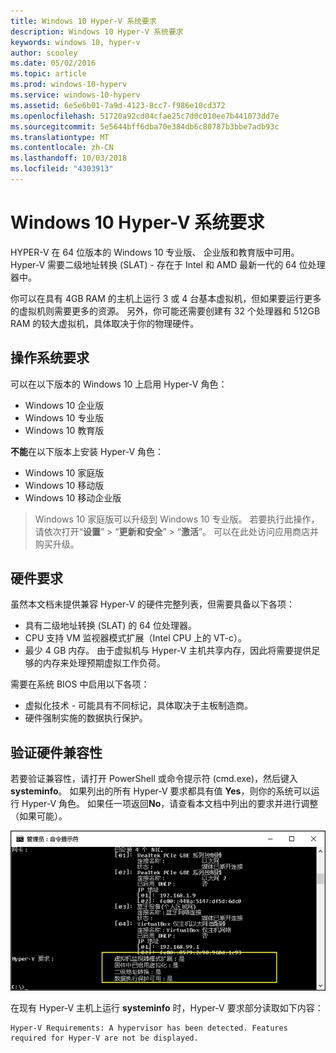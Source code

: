 ```yaml
---
title: Windows 10 Hyper-V 系统要求
description: Windows 10 Hyper-V 系统要求
keywords: windows 10, hyper-v
author: scooley
ms.date: 05/02/2016
ms.topic: article
ms.prod: windows-10-hyperv
ms.service: windows-10-hyperv
ms.assetid: 6e5e6b01-7a9d-4123-8cc7-f986e10cd372
ms.openlocfilehash: 51720a92cd04cfae25c7d0c010ee7b441073dd7e
ms.sourcegitcommit: 5e5644bff6dba70e384db6c80787b3bbe7adb93c
ms.translationtype: MT
ms.contentlocale: zh-CN
ms.lasthandoff: 10/03/2018
ms.locfileid: "4303913"
---
```

# <a name="windows-10-hyper-v-system-requirements"></a>Windows 10 Hyper-V 系统要求

HYPER-V 在 64 位版本的 Windows 10 专业版、 企业版和教育版中可用。 Hyper-V 需要二级地址转换 (SLAT) - 存在于 Intel 和 AMD 最新一代的 64 位处理器中。

你可以在具有 4GB RAM 的主机上运行 3 或 4 台基本虚拟机，但如果要运行更多的虚拟机则需要更多的资源。 另外，你可能还需要创建有 32 个处理器和 512GB RAM 的较大虚拟机，具体取决于你的物理硬件。

## <a name="operating-system-requirements"></a>操作系统要求

可以在以下版本的 Windows 10 上启用 Hyper-V 角色：

- Windows 10 企业版
- Windows 10 专业版
- Windows 10 教育版

**不能**在以下版本上安装 Hyper-V 角色：

- Windows 10 家庭版
- Windows 10 移动版
- Windows 10 移动企业版

>Windows 10 家庭版可以升级到 Windows 10 专业版。 若要执行此操作，请依次打开“**设置**” > “**更新和安全**” > “**激活**”。 可以在此处访问应用商店并购买升级。

## <a name="hardware-requirements"></a>硬件要求

虽然本文档未提供兼容 Hyper-V 的硬件完整列表，但需要具备以下各项：
    
- 具有二级地址转换 (SLAT) 的 64 位处理器。
- CPU 支持 VM 监视器模式扩展（Intel CPU 上的 VT-c）。
- 最少 4 GB 内存。 由于虚拟机与 Hyper-V 主机共享内存，因此将需要提供足够的内存来处理预期虚拟工作负荷。

需要在系统 BIOS 中启用以下各项：
- 虚拟化技术 - 可能具有不同标记，具体取决于主板制造商。
- 硬件强制实施的数据执行保护。

## <a name="verify-hardware-compatibility"></a>验证硬件兼容性

若要验证兼容性，请打开 PowerShell 或命令提示符 (cmd.exe)，然后键入 **systeminfo**。 如果列出的所有 Hyper-V 要求都具有值 **Yes**，则你的系统可以运行 Hyper-V 角色。 如果任一项返回**No**，请查看本文档中列出的要求并进行调整（如果可能）。

![](media/SystemInfo-upd.png)

在现有 Hyper-V 主机上运行 **systeminfo** 时，Hyper-V 要求部分读取如下内容：

```
Hyper-V Requirements: A hypervisor has been detected. Features required for Hyper-V are not be displayed.
```
